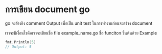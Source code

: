 # การเขียน document go

go จะอ้่างอิง comment Output เพื่อเป็น unit test ในการทำงานก่อนจะสร้าง document

เราจะมีเงื่อนไขคือเราจะเขียนชื่อ file example_name.go ชื่อ funciton ขึ้นต้นด้วย Example

```go
fmt.Println(5)
// Output: 5
```
